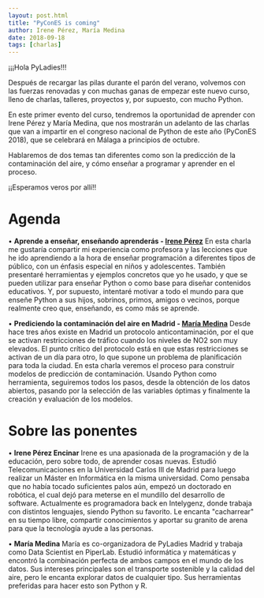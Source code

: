 ```yaml
---
layout: post.html
title: "PyConES is coming"
author: Irene Pérez, María Medina
date: 2018-09-18
tags: [charlas]
---
```


¡¡¡Hola PyLadies!!!

Después de recargar las pilas durante el parón del verano, volvemos con las fuerzas renovadas y con muchas ganas de empezar este nuevo curso, lleno de charlas, talleres, proyectos y, por supuesto, con mucho Python.

En este primer evento del curso, tendremos la oportunidad de aprender con Irene Pérez y María Medina, que nos mostrarán un adelanto de las charlas que van a impartir en el congreso nacional de Python de este año (PyConES 2018), que se celebrará en Málaga a principios de octubre.

Hablaremos de dos temas tan diferentes como son la predicción de la contaminación del aire, y cómo enseñar a programar y aprender en el proceso.

¡¡Esperamos veros por allí!!

# Agenda 

• **Aprende a enseñar, enseñando aprenderás - [Irene Pérez](https://twitter.com/irenuchi)**
En esta charla me gustaría compartir mi experiencia como profesora y las lecciones que he ido aprendiendo a la hora de enseñar programación a diferentes tipos de público, con un énfasis especial en niños y adolescentes. También presentaré herramientas y ejemplos concretos que yo he usado, y que se pueden utilizar para enseñar Python o como base para diseñar contenidos educativos. Y, por supuesto, intentaré motivar a todo el mundo para que enseñe Python a sus hijos, sobrinos, primos, amigos o vecinos, porque realmente creo que, enseñando, es como más se aprende.

• **Prediciendo la contaminación del aire en Madrid - [María Medina](https://twitter.com/mariamedp)**
Desde hace tres años existe en Madrid un protocolo anticontaminación, por el que se activan restricciones de tráfico cuando los niveles de NO2 son muy elevados. El punto crítico del protocolo está en que estas restricciones se activan de un día para otro, lo que supone un problema de planificación para toda la ciudad. En esta charla veremos el proceso para construir modelos de predicción de contaminación. Usando Python como herramienta, seguiremos todos los pasos, desde la obtención de los datos abiertos, pasando por la selección de las variables óptimas y finalmente la creación y evaluación de los modelos.

# Sobre las ponentes

• **Irene Pérez Encinar**
Irene es una apasionada de la programación y de la educación, pero sobre todo, de aprender cosas nuevas. Estudió Telecomunicaciones en la Universidad Carlos III de Madrid para luego realizar un Máster en Informática en la misma universidad. Como pensaba que no había tocado suficientes palos aún, empezó un doctorado en robótica, el cual dejó para meterse en el mundillo del desarrollo de software. Actualmente es programadora back en Intelygenz, donde trabaja con distintos lenguajes, siendo Python su favorito. Le encanta "cacharrear" en su tiempo libre, compartir conocimientos y aportar su granito de arena para que la tecnología ayude a las personas.

• **María Medina**
María es co-organizadora de PyLadies Madrid y trabaja como Data Scientist en PiperLab. Estudió informática y matemáticas y encontró la combinación perfecta de ambos campos en el mundo de los datos. Sus intereses principales son el transporte sostenible y la calidad del aire, pero le encanta explorar datos de cualquier tipo. Sus herramientas preferidas para hacer esto son Python y R.
